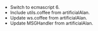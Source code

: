 -   Switch to ecmascript 6.
-   Include utils.coffee from artificialAlan.
-   Update ws.coffee from artificialAlan.
-   Update MSGHandler from artificialAlan.
